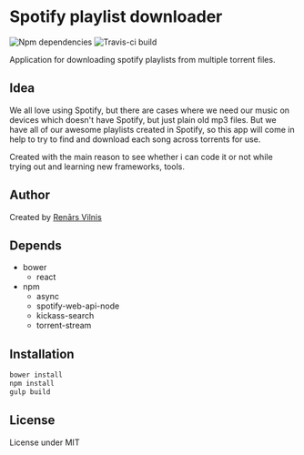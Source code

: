 # Spotify playlist downloader
![Npm dependencies](https://david-dm.org/renarsvilnis/spotify-playlist-download.svg)
![Travis-ci build](https://travis-ci.org/renarsvilnis/spotify-playlist-download.svg)


Application for downloading spotify playlists from multiple torrent files.

## Idea
We all love using Spotify, but there are cases where we need our music on devices which doesn't have Spotify, but just plain old mp3 files. But we have all of our awesome playlists created in Spotify, so this app will come in help to try to find and download each song across torrents for use.

Created with the main reason to see whether i can code it or not while trying out and learning new frameworks, tools.

## Author
Created by [Renārs Vilnis](https://twitter.com/RenarsVilnis)

## Depends
- bower
    - react
- npm
    - async
    - spotify-web-api-node
    - kickass-search
    - torrent-stream

## Installation
```bash
bower install
npm install
gulp build
```

## License
License under MIT
